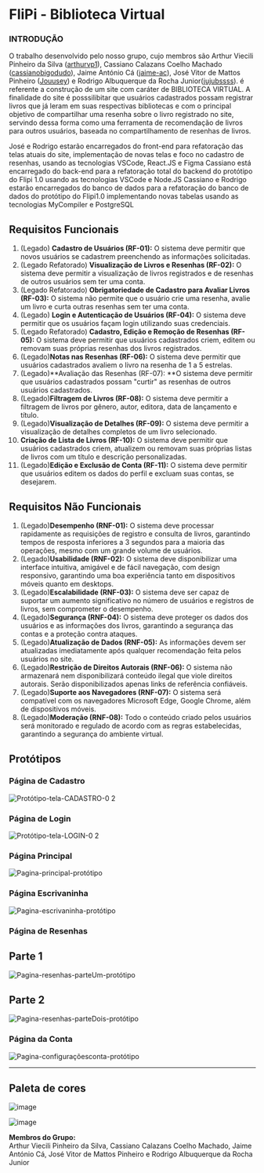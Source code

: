 # FliPi - Biblioteca Virtual

### INTRODUÇÃO
O trabalho desenvolvido pelo nosso grupo, cujo membros são Arthur Viecili Pinheiro da Silva ([arthurvp1](https://github.com/arthurvp1)), Cassiano Calazans Coelho Machado ([cassianobigodudo](https://github.com/cassianobigodudo)), Jaime António Cá ([jaime-ac](https://github.com/jaime-ac)), José Vitor de Mattos Pinheiro ([Jouusey](https://github.com/Jouusey)) e Rodrigo Albuquerque da Rocha Junior([jujubssss](https://github.com/jujubssss)). é referente a construção de um site com caráter de BIBLIOTECA VIRTUAL. A finalidade do site é posssilibitar que usuários cadastrados possam registrar livros que já leram em suas respectivas bibliotecas e com o principal objetivo de compartilhar uma resenha sobre o livro registrado no site, servindo dessa forma como uma ferramenta de recomendação de livros para outros usuários, baseada no compartilhamento de resenhas de livros.

José e Rodrigo estarão encarregados do front-end para refatoração das telas atuais do site, implementação de novas telas e foco no cadastro de resenhas, usando as tecnologias VSCode, React.JS e Figma
Cassiano está encarregado do back-end para a refatoração total do backend do protótipo do Flipi 1.0 usando as tecnologias VSCode e Node.JS
Cassiano e Rodrigo estarão encarregados do banco de dados para a refatoração do banco de dados do protótipo do Flipi1.0 implementando novas tabelas usando as tecnologias MyCompiler e PostgreSQL

## Requisitos Funcionais

1. (Legado) **Cadastro de Usuários (RF-01):** O sistema deve permitir que novos usuários se cadastrem preenchendo as informações solicitadas.
2. (Legado Refatorado) **Visualização de Livros e Resenhas (RF-02):** O sistema deve permitir a visualização de livros registrados e de resenhas de outros usuários sem ter uma conta.
3. (Legado Refatorado) **Obrigatoriedade de Cadastro para Avaliar Livros (RF-03):** O sistema não permite que o usuário crie uma resenha, avalie um livro e curta outras resenhas sem ter uma conta.
4. (Legado) **Login e Autenticação de Usuários (RF-04):** O sistema deve permitir que os usuários façam login utilizando suas credenciais.
5. (Legado Refatorado) **Cadastro, Edição e Remoção de Resenhas (RF-05):** O sistema deve permitir que usuários cadastrados criem, editem ou removam suas próprias resenhas dos livros registrados.
6. (Legado)**Notas nas Resenhas (RF-06):** O sistema deve permitir que usuários cadastrados avaliem o livro na resenha de 1 a 5 estrelas.
7. (Legado)**Avaliação das Resenhas (RF-07): **O sistema deve permitir que usuários cadastrados possam "curtir" as resenhas de outros usuários cadastrados.
8. (Legado)**Filtragem de Livros (RF-08):** O sistema deve permitir a filtragem de livros por gênero, autor, editora, data de lançamento e título.
9. (Legado)**Visualização de Detalhes (RF-09):** O sistema deve permitir a visualização de detalhes completos de um livro selecionado.
10. **Criação de Lista de Livros (RF-10):** O sistema deve permitir que usuários cadastrados criem, atualizem ou removam suas próprias listas de livros com um título e descrição personalizadas. 
11. (Legado)**Edição e Exclusão de Conta (RF-11):** O sistema deve permitir que usuários editem os dados do perfil e excluam suas contas, se desejarem.

## Requisitos Não Funcionais

1. (Legado)**Desempenho (RNF-01):** O sistema deve processar rapidamente as requisições de registro e consulta de livros, garantindo tempos de resposta inferiores a 3 segundos para a maioria das operações, mesmo com um grande volume de usuários.
2. (Legado)**Usabilidade (RNF-02):** O sistema deve disponibilizar uma interface intuitiva, amigável e de fácil navegação, com design responsivo, garantindo uma boa experiência tanto em dispositivos móveis quanto em desktops.
3. (Legado)**Escalabilidade (RNF-03):** O sistema deve ser capaz de suportar um aumento significativo no número de usuários e registros de livros, sem comprometer o desempenho.
4. (Legado)**Segurança (RNF-04):** O sistema deve proteger os dados dos usuários e as informações dos livros, garantindo a segurança das contas e a proteção contra ataques.
5. (Legado)**Atualização de Dados (RNF-05):** As informações devem ser atualizadas imediatamente após qualquer recomendação feita pelos usuários no site.
6. (Legado)**Restrição de Direitos Autorais (RNF-06):** O sistema não armazenará nem disponibilizará conteúdo ilegal que viole direitos autorais. Serão disponibilizados apenas links de referência confiáveis.
7. (Legado)**Suporte aos Navegadores (RNF-07):** O sistema será compatível com os navegadores Microsoft Edge, Google Chrome, além de dispositivos móveis.
8. (Legado)**Moderação (RNF-08):** Todo o conteúdo criado pelos usuários será monitorado e regulado de acordo com as regras estabelecidas, garantindo a segurança do ambiente virtual.

## Protótipos

### Página de Cadastro  
![Protótipo-tela-CADASTRO-0 2](https://github.com/user-attachments/assets/85f21700-5042-45f1-8e7c-9775596c3ee2)

### Página de Login  
![Protótipo-tela-LOGIN-0 2](https://github.com/user-attachments/assets/5b31fb4d-ba0e-4dc0-9508-49406571a3f0)

### Página Principal
![Pagina-principal-protótipo](https://github.com/user-attachments/assets/443eb6c7-957f-42dc-a302-6b6c9965b469)

### Página Escrivaninha
![Pagina-escrivaninha-protótipo](https://github.com/user-attachments/assets/cd6e05ca-fe5b-4914-81e1-4bf31a3b7ca7)

### Página de Resenhas
## Parte 1
![Pagina-resenhas-parteUm-protótipo](https://github.com/user-attachments/assets/d0bea091-cab3-427f-b26f-5a1cc08af266)

## Parte 2
![Pagina-resenhas-parteDois-protótipo](https://github.com/user-attachments/assets/61a27777-da06-481a-a2aa-12394a088a4e)

### Página da Conta 
![Pagina-configuraçõesconta-protótipo](https://github.com/user-attachments/assets/bfbcf96b-9baa-4ff9-a732-5167b1c7a20c)

---
## Paleta de cores
![image](https://github.com/user-attachments/assets/306015c4-87ee-4e47-8710-8942a2069528)

![image](https://github.com/user-attachments/assets/9405752d-27b6-4a56-be2d-bacaa5008e50)

**Membros do Grupo:**  
Arthur Viecili Pinheiro da Silva, Cassiano Calazans Coelho Machado, Jaime António Cá, José Vitor de Mattos Pinheiro e Rodrigo Albuquerque da Rocha Junior
